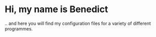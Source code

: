 # Hi, my name is Benedict

.. and here you will find my configuration files for a variety of different programmes.
